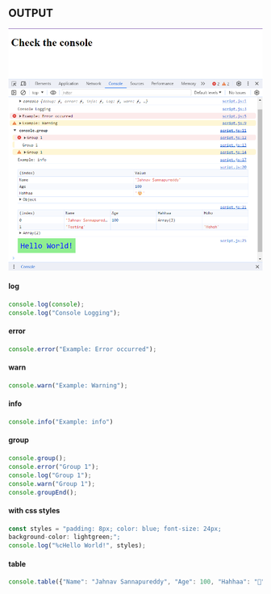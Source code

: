 ## OUTPUT

<img src="console-output.png">

#### log

```js
console.log(console);
console.log("Console Logging");
```

#### error 

```js
console.error("Example: Error occurred");
```


#### warn

```js
console.warn("Example: Warning");
```


#### info

```js
console.info("Example: info")
```


#### group

```js
console.group();
console.error("Group 1");
console.log("Group 1");
console.warn("Group 1");
console.groupEnd();
```


#### with css styles

```js
const styles = "padding: 8px; color: blue; font-size: 24px; 
background-color: lightgreen;";
console.log("%cHello World!", styles);
```


#### table

```js
console.table({"Name": "Jahnav Sannapureddy", "Age": 100, "Hahhaa": "🤯"});
```

